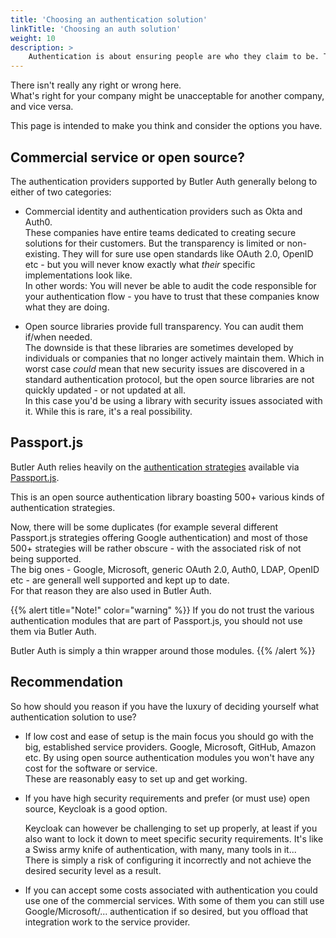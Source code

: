 ```yaml
---
title: 'Choosing an authentication solution'
linkTitle: 'Choosing an auth solution'
weight: 10
description: >
    Authentication is about ensuring people are who they claim to be. This can be done in many ways with their respective pros, cons and security concerns.
---
```


There isn't really any right or wrong here.  
What's right for your company might be unacceptable for another company, and vice versa.

This page is intended to make you think and consider the options you have.

## Commercial service or open source?

The authentication providers supported by Butler Auth generally belong to either of two categories:

- Commercial identity and authentication providers such as Okta and Auth0.  
  These companies have entire teams dedicated to creating secure solutions for their customers.
  But the transparency is limited or non-existing. They will for sure use open standards like OAuth 2.0, OpenID etc - but you will never know exactly what *their* specific implementations look like.  
  In other words: You will never be able to audit the code responsible for your authentication flow - you have to trust that these companies know what they are doing.

- Open source libraries provide full transparency. You can audit them if/when needed.  
  The downside is that these libraries are sometimes developed by individuals or companies that no longer actively maintain them. Which in worst case *could* mean that new security issues are discovered in a standard authentication protocol, but the open source libraries are not quickly updated - or not updated at all.  
  In this case you'd be using a library with security issues associated with it. While this is rare, it's a real possibility.

## Passport.js

Butler Auth relies heavily on the [authentication strategies](http://www.passportjs.org/packages/) available via [Passport.js](http://www.passportjs.org/).

This is an open source authentication library boasting 500+ various kinds of authentication strategies.

Now, there will be some duplicates (for example several different Passport.js strategies offering Google authentication) and most of those 500+ strategies will be rather obscure - with the associated risk of not being supported.  
The big ones - Google, Microsoft, generic OAuth 2.0, Auth0, LDAP, OpenID etc - are generall well supported and kept up to date.  
For that reason they are also used in Butler Auth.

{{% alert title="Note!" color="warning" %}}
If you do not trust the various authentication modules that are part of Passport.js, you should not use them via Butler Auth.  

Butler Auth is simply a thin wrapper around those modules.
{{% /alert %}}

## Recommendation

So how should you reason if you have the luxury of deciding yourself what authentication solution to use?

- If low cost and ease of setup is the main focus you should go with the big, established service providers. Google, Microsoft, GitHub, Amazon etc. By using open source authentication modules you won't have any cost for the software or service.  
These are reasonably easy to set up and get working.

- If you have high security requirements and prefer (or must use) open source, Keycloak is a good option.

  Keycloak can however be challenging to set up properly, at least if you also want to lock it down to meet specific security requirements. It's like a Swiss army knife of authentication, with many, many tools in it...  
  There is simply a risk of configuring it incorrectly and not achieve the desired security level as a result.

- If you can accept some costs associated with authentication you could use one of the commercial services.
  With some of them you can still use Google/Microsoft/... authentication if so desired, but you offload that integration work to the service provider.
